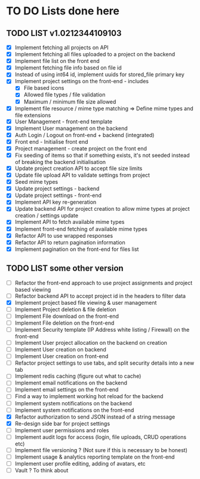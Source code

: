 # TO DO Lists done here

## TODO LIST v1.0212344109103

- [x] Implement fetching all projects on API
- [x] Implement fetching all files uploaded to a project on the backend
- [x] Implement file list on the front end
- [x] Implement fetching file info based on file id
- [x] Instead of using int64 id, implement uuids for stored_file primary key
- [x] Implement project settings on the front-end - includes
  - [x] File based icons
  - [x] Allowed file types / file validation
  - [x] Maximum / minimum file size allowed
- [x] Implement file resource / mime type matching => Define mime types and file extensions
- [x] User Management - front-end template
- [x] Implement User management on the backend
- [x] Auth Login / Logout on front-end + backend (integrated)
- [x] Front end - Initialise front end
- [x] Project management - create project on the front end
- [x] Fix seeding of items so that if something exists, it's not seeded instead of breaking the backend initialisation
- [x] Update project creation API to accept file size limits
- [x] Update file upload API to validate settings from project
- [x] Seed mime types
- [x] Update project settings - backend
- [x] Update project settings - front-end
- [x] Implement API key re-generation
- [x] Update backend API for project creation to allow mime types at project creation / settings update
- [x] Implement API to fetch available mime types
- [x] Implement front-end fetching of available mime types
- [x] Refactor API to use wrapped responses
- [x] Refactor API to return pagination information
- [x] Implement pagination on the front-end for files list

## TODO LIST some other version

- [ ] Refactor the front-end approach to use project assignments and project based viewing
- [ ] Refactor backend API to accept project id in the headers to filter data
- [x] Implement project based file viewing & user management
- [ ] Implement Project deletion & file deletion
- [ ] Implement File download on the front-end
- [ ] Implement File deletion on the front-end
- [ ] Implement Security template (IP Address white listing / Firewall) on the front-end
- [ ] Implement User project allocation on the backend on creation
- [ ] Implement User creation on backend
- [ ] Implement User creation on front-end
- [ ] Refactor project settings to use tabs, and split security details into a new tab
- [ ] Implement redis caching (figure out what to cache)
- [ ] Implement email notifications on the backend
- [ ] Implement email settings on the front-end
- [ ] Find a way to implement working hot reload for the backend
- [ ] Implement system notifications on the backend
- [ ] Implement system notifications on the front-end
- [x] Refactor authorization to send JSON instead of a string message
- [x] Re-design side bar for project settings
- [ ] Implement user permissions and roles
- [ ] Implement audit logs for access (login, file uploads, CRUD operations etc)
- [ ] Implement file versioning ? (Not sure if this is necessary to be honest)
- [ ] Implement usage & analytics reporting template on the front-end
- [ ] Implement user profile editing, adding of avatars, etc
- [ ] Vault ? To think about
